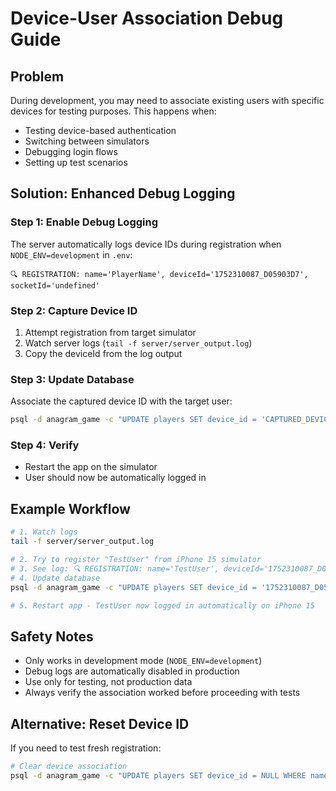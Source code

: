 # Device-User Association Debug Guide

## Problem
During development, you may need to associate existing users with specific devices for testing purposes. This happens when:
- Testing device-based authentication
- Switching between simulators
- Debugging login flows
- Setting up test scenarios

## Solution: Enhanced Debug Logging

### Step 1: Enable Debug Logging
The server automatically logs device IDs during registration when `NODE_ENV=development` in `.env`:

```
🔍 REGISTRATION: name='PlayerName', deviceId='1752310087_D05903D7', socketId='undefined'
```

### Step 2: Capture Device ID
1. Attempt registration from target simulator
2. Watch server logs (`tail -f server/server_output.log`)
3. Copy the deviceId from the log output

### Step 3: Update Database
Associate the captured device ID with the target user:

```bash
psql -d anagram_game -c "UPDATE players SET device_id = 'CAPTURED_DEVICE_ID' WHERE name = 'PlayerName';"
```

### Step 4: Verify
- Restart the app on the simulator
- User should now be automatically logged in

## Example Workflow
```bash
# 1. Watch logs
tail -f server/server_output.log

# 2. Try to register "TestUser" from iPhone 15 simulator
# 3. See log: 🔍 REGISTRATION: name='TestUser', deviceId='1752310087_D05903D7'
# 4. Update database
psql -d anagram_game -c "UPDATE players SET device_id = '1752310087_D05903D7' WHERE name = 'TestUser';"

# 5. Restart app - TestUser now logged in automatically on iPhone 15
```

## Safety Notes
- Only works in development mode (`NODE_ENV=development`)
- Debug logs are automatically disabled in production
- Use only for testing, not production data
- Always verify the association worked before proceeding with tests

## Alternative: Reset Device ID
If you need to test fresh registration:
```bash
# Clear device association
psql -d anagram_game -c "UPDATE players SET device_id = NULL WHERE name = 'PlayerName';"
```